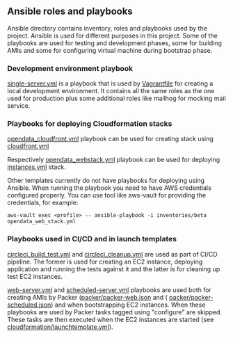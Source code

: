## Ansible roles and playbooks

Ansible directory contains inventory, roles and playbooks used by the project. Ansible is used for different purposes in this project. Some of the playbooks are used for testing and development phases, some for building AMIs and some for configuring virtual machine during bootstrap phase.

### Development environment playbook

[single-server.yml](./single-server.yml) is a playbook that is used by [Vagrantfile](../Vagrantfile) for creating a local development environment. It contains all the same roles as the one used for production plus some additional roles like mailhog for mocking mail service.

### Playbooks for deploying Cloudformation stacks

[opendata_cloudfront.yml](./opendata_cloudfront.yml) playbook can be used for creating stack using [cloudfront.yml](../cloudformation/cloudfront.yml)

Respectively [opendata_webstack.yml](./opendata_web_stack.yml) playbook can be used for deploying [instances.yml](../cloudformation/instances.yml) stack.

Other templates currently do not have playbooks for deploying using Ansible. When running the playbook you need to have AWS credentials configured properly. You can use tool like aws-vault for providing the credentials, for example:

```
aws-vault exec <profile> -- ansible-playbook -i inventories/beta opendata_web_stack.yml
```

### Playbooks used in CI/CD and in launch templates

[circleci_build_test.yml](./circleci_build_test.yml) and [circleci_cleanup.yml](./circleci_cleanup.yml) are used as part of CI/CD pipeline. The former is used for creating an EC2 instance, deploying application and running the tests against it and the latter is for cleaning up test EC2 instances.

[web-server.yml](./web-server.yml) and [scheduled-server.yml](./scheduled-server.yml) playbooks are used both for creating AMIs by Packer ([packer/packer-web.json](../packer/packer-web.json) and ( [packer/packer-scheduled.json](../packer/packer-scheduled.json)) and when bootstrapping EC2 instances. When these playbooks are used by Packer tasks tagged using "configure" are skipped. These tasks are then executed when the EC2 instances are started (see [cloudformation/launchtemplate.yml](../cloudformation/launchtemplate.yml)).

